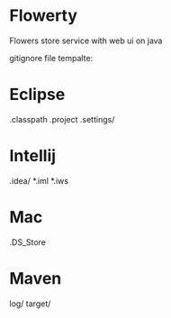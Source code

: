 # Flowerty
Flowers store service with web ui on java

gitignore file tempalte:

# Eclipse
.classpath
.project
.settings/

# Intellij
.idea/
*.iml
*.iws

# Mac
.DS_Store

# Maven
log/
target/



